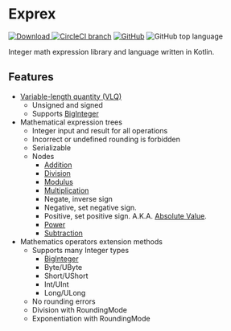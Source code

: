 # Exprex
[ ![Download](https://api.bintray.com/packages/philipborg/Exprex/Exprex/images/download.svg) ](https://bintray.com/philipborg/Exprex/Exprex/_latestVersion)
[![CircleCI branch](https://img.shields.io/circleci/project/github/philipborg/Exprex/master.svg)](https://circleci.com/gh/philipborg/Exprex/tree/master)
[![GitHub](https://img.shields.io/github/license/philipborg/Exprex.svg)](https://www.apache.org/licenses/LICENSE-2.0)
![GitHub top language](https://img.shields.io/github/languages/top/philipborg/Exprex.svg)

Integer math expression library and language written in Kotlin.

## Features
* [Variable-length quantity (VLQ)](https://en.wikipedia.org/wiki/Variable-length_quantity)
  * Unsigned and signed
  * Supports [BigInteger](https://docs.oracle.com/javase/8/docs/api/java/math/BigInteger.html)
* Mathematical expression trees
  * Integer input and result for all operations
  * Incorrect or undefined rounding is forbidden
  * Serializable 
  * Nodes
    * [Addition](https://en.wikipedia.org/wiki/Addition)
    * [Division](https://en.wikipedia.org/wiki/Division_(mathematics))
    * [Modulus](https://en.wikipedia.org/wiki/Modular_arithmetic)
    * [Multiplication](https://en.wikipedia.org/wiki/Multiplication)
    * Negate, inverse sign
    * Negative, set negative sign.
    * Positive, set positive sign. A.K.A. [Absolute Value](https://en.wikipedia.org/wiki/Absolute_value).
    * [Power](https://en.wikipedia.org/wiki/Exponentiation)
    * [Subtraction](https://en.wikipedia.org/wiki/Subtraction)
* Mathematics operators extension methods
  * Supports many Integer types
    * [BigInteger](https://docs.oracle.com/javase/8/docs/api/java/math/BigInteger.html)
    * Byte/UByte
    * Short/UShort
    * Int/UInt
    * Long/ULong
  * No rounding errors
  * Division with RoundingMode
  * Exponentiation with RoundingMode